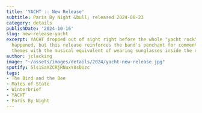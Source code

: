 ```yaml
---
title: 'YACHT :: New Release'
subtitle: Paris By Night &bull; released 2024-08-23
category: details
publishDate: '2024-10-16'
slug: new-release-yacht
excerpt: YACHT dropped out of sight right before the whole "yacht rock" revival thing
  happened, but this release reinforces the band's penchant for commenting on current
  themes with the musical equivalent of wearing sunglasses inside the nightclub.
author: jclacking
image: "~/assets/images/details/2024/yacht-new-release.jpg"
spotify: 5ls1SaXZCRjRNuxY8sDUzc
tags:
- The Bird and the Bee
- Mates of State
- Winterbrief
- YACHT
- Paris By Night
---
```


